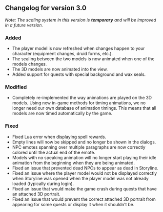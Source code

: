 ## Changelog for version 3.0

_Note: The scaling system in this version is **temporary** and will be improved in a future version._

### Added

- The player model is now refreshed when changes happen to your character (equipment changes, druid forms, etc.).
- The scaling between the two models is now animated when one of the models changes.
- The 3D models are now animated into the view.
- Added support for quests with special background and wax seals.

### Modified

- Completely re-implemented the way animations are played on the 3D models. Using new in-game methods for timing animations, we no longer need our own database of animation timings. This means that all models are now timed automatically by the game.

### Fixed

- Fixed Lua error when displaying spell rewards.
- Empty lines will now be skipped and no longer be shown in the dialogs.
- NPC emotes spanning over multiple paragraphs are now correctly colored until the actual end of the emote.
- Models with no speaking animation will no longer start playing their idle animation from the beginning when they are being animated.
- Fixed an issue that prevented dead NPCs to appear as dead in Storyline.
- Fixed an issue where the player model would not be displayed correctly when Storyline was opened when the player model was not already loaded (typically during login).
- Fixed an issue that would make the game crash during quests that have an attached 3D portrait.
- Fixed an issue that would prevent the correct attached 3D portrait from appearing for some quests or display it when it shouldn't be.
